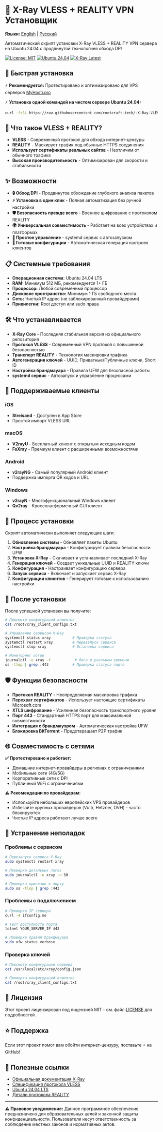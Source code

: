 # 🚀 X-Ray VLESS + REALITY VPN Установщик

**Языки:** [English](README.md) | [Русский](README.ru.md)

Автоматический скрипт установки X-Ray VLESS + REALITY VPN сервера на Ubuntu 24.04 с продвинутой технологией обхода DPI

[![License: MIT](https://img.shields.io/badge/License-MIT-yellow.svg)](https://opensource.org/licenses/MIT)
[![Ubuntu 24.04](https://img.shields.io/badge/Ubuntu-24.04%20LTS-orange.svg)](https://ubuntu.com/)
[![X-Ray Latest](https://img.shields.io/badge/X--Ray-Latest-blue.svg)](https://github.com/XTLS/Xray-core)

## 🚀 Быстрая установка

⚡ **Рекомендуется:** Протестировано и оптимизировано для VPS серверов [MyHosti.pro](https://myhosti.pro/services/vds)

⚡ **Установка одной командой на чистом сервере Ubuntu 24.04:**

```bash
curl -fsSL https://raw.githubusercontent.com/rootcraft-tech/-X-Ray-VLESS-Reality-Installer/main/install-xray.sh | sudo bash
```

## 🌟 Что такое VLESS + REALITY?

- **VLESS** - Современный протокол для обхода интернет-цензуры
- **REALITY** - Маскирует трафик под обычные HTTPS соединения
- **Использует сертификаты реальных сайтов** - Неотличим от обычного трафика
- **Высокая производительность** - Оптимизирован для скорости и стабильности

## ✨ Возможности

- **🔒 Обход DPI** - Продвинутое обхождение глубокого анализа пакетов
- **⚡ Установка в один клик** - Полная автоматизация без ручной настройки
- **🛡️ Безопасность прежде всего** - Военное шифрование с протоколом REALITY
- **🌍 Универсальная совместимость** - Работает на всех устройствах и платформах
- **🔧 Простое управление** - systemd сервис с автозапуском
- **📱 Готовые конфигурации** - Автоматическая генерация настроек клиентов

## 📋 Системные требования

- **Операционная система:** Ubuntu 24.04 LTS
- **RAM:** Минимум 512 МБ, рекомендуется 1+ ГБ
- **Процессор:** Любой современный процессор
- **Дисковое пространство:** Минимум 1 ГБ свободного места
- **Сеть:** Чистый IP адрес (не заблокированный провайдерами)
- **Привилегии:** Root доступ или sudo права

## 🛠️ Что устанавливается

- **X-Ray Core** - Последняя стабильная версия из официального репозитория
- **Протокол VLESS** - Современный VPN протокол с повышенной безопасностью
- **Транспорт REALITY** - Технология маскировки трафика
- **Автогенерация ключей** - UUID, Приватные/Публичные ключи, Short ID
- **Настройка брандмауэра** - Правила UFW для безопасной работы
- **systemd сервис** - Автозапуск и управление процессами

## 📱 Поддерживаемые клиенты

### iOS
- **Streisand** - Доступен в App Store
- Простой импорт VLESS URL

### macOS
- **V2rayU** - Бесплатный клиент с открытым исходным кодом
- **FoXray** - Премиум клиент с расширенными возможностями

### Android
- **v2rayNG** - Самый популярный Android клиент
- Поддержка импорта QR кодов и URL

### Windows
- **v2rayN** - Многофункциональный Windows клиент
- **Qv2ray** - Кроссплатформенный GUI клиент

## 🚀 Процесс установки

Скрипт автоматически выполняет следующие шаги:

1. **Обновление системы** - Обновляет пакеты Ubuntu
2. **Настройка брандмауэра** - Конфигурирует правила безопасности UFW
3. **Установка X-Ray** - Скачивает и устанавливает последний X-Ray
4. **Генерация ключей** - Создает уникальные UUID и REALITY ключи
5. **Конфигурация** - Настраивает конфигурацию сервера
6. **Запуск сервиса** - Включает и запускает сервис X-Ray
7. **Конфигурации клиентов** - Генерирует готовые к использованию настройки

## 🔧 После установки

После успешной установки вы получите:

```bash
# Просмотр конфигураций клиентов
cat /root/xray_client_configs.txt

# Управление сервисом X-Ray
systemctl status xray          # Проверка статуса
systemctl restart xray         # Перезапуск сервиса
systemctl stop xray            # Остановка сервиса

# Мониторинг логов
journalctl -u xray -f           # Логи в реальном времени
ss -tlnp | grep :443           # Проверка статуса порта
```

## 🛡️ Функции безопасности

- **Протокол REALITY** - Неопределяемая маскировка трафика
- **Перехват сертификатов** - Использует настоящие сертификаты Microsoft.com
- **XTLS шифрование** - Усиленная безопасность транспортного уровня
- **Порт 443** - Стандартный HTTPS порт для максимальной совместимости
- **Интеграция с брандмауэром** - Автоматическая настройка UFW
- **Блокировка BitTorrent** - Предотвращает P2P трафик

## 🌐 Совместимость с сетями

**✅ Протестировано и работает:**
- Домашние интернет-провайдеры в регионах с ограничениями
- Мобильные сети (4G/5G)
- Корпоративные сети с DPI
- Публичный WiFi с ограничениями

**⚠️ Рекомендации по провайдерам:**
- Используйте небольших европейских VPS провайдеров
- Избегайте крупных провайдеров (Vultr, Hetzner, OVH) - часто блокируются
- Чистые IP адреса работают лучше всего

## 🚨 Устранение неполадок

### Проблемы с сервисом
```bash
# Перезапуск сервиса X-Ray
sudo systemctl restart xray

# Проверка детальных логов
sudo journalctl -u xray -n 50

# Проверка привязки к порту
sudo ss -tlnp | grep :443
```

### Проблемы с подключением
```bash
# Проверка IP сервера
curl -4 ifconfig.me

# Тест доступности порта
telnet YOUR_SERVER_IP 443

# Проверка правил брандмауэра
sudo ufw status verbose
```

### Проверка ключей
```bash
# Просмотр конфигурации сервера
cat /usr/local/etc/xray/config.json

# Проверка конфигураций клиентов
cat /root/xray_client_configs.txt
```

## 📄 Лицензия

Этот проект лицензирован под лицензией MIT - см. файл [LICENSE](LICENSE) для подробностей.

## ⭐ Поддержка

Если этот проект помог вам обойти интернет-цензуру, поставьте ⭐ на GitHub!

## 🔗 Полезные ссылки

- [Официальная документация X-Ray](https://xtls.github.io/)
- [Спецификация протокола VLESS](https://github.com/XTLS/Xray-core)
- [Ubuntu 24.04 LTS](https://ubuntu.com/download/server)
- [Детали протокола REALITY](https://github.com/XTLS/REALITY)

---

**⚠️ Правовое уведомление:** Данное программное обеспечение предназначено для образовательных целей и законной защиты конфиденциальности. Пользователи несут ответственность за соблюдение местных законов и нормативных актов.
